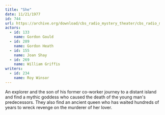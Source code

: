 ```yaml
---
title: "She"
date: 11/21/1977
id: 744
url: https://archive.org/download/cbs_radio_mystery_theater/cbs_radio_mystery_theater-0701-0750.zip/cbs_radio_mystery_theater-0701-0750%2Fcbsrmt_0744_she.mp3
actors:  
  - id: 133
    name: Gordon Gould  
  - id: 289
    name: Gordon Heath  
  - id: 155
    name: Joan Shay  
  - id: 269
    name: William Griffis
writers:  
  - id: 234
    name: Roy Winsor
---
```

An explorer and the son of his former co-worker journey to a distant island and find a mythic goddess who caused the death of the young man's predecessors. They also find an ancient queen who has waited hundreds of years to wreck revenge on the murderer of her lover.